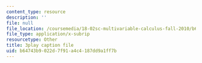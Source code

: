 ```yaml
---
content_type: resource
description: ''
file: null
file_location: /coursemedia/18-02sc-multivariable-calculus-fall-2010/b64743b9022d7f91a4c4187dd9a1ff7b_-PGcTRLh1u4.srt
file_type: application/x-subrip
resourcetype: Other
title: 3play caption file
uid: b64743b9-022d-7f91-a4c4-187dd9a1ff7b
---
```


